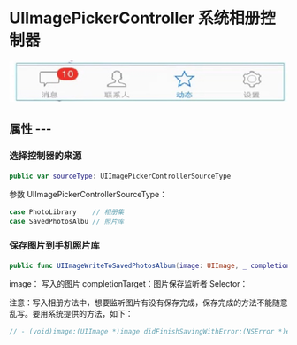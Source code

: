 # UIImagePickerController 系统相册控制器
![](attach-0.png)


## 属性 ---
### 选择控制器的来源

```swift
public var sourceType: UIImagePickerControllerSourceType
```
参数 UIImagePickerControllerSourceType：
 
```swift
case PhotoLibrary    // 相册集
case SavedPhotosAlbu // 照片库
```

### 保存图片到手机照片库

```swift
public func UIImageWriteToSavedPhotosAlbum(image: UIImage, _ completionTarget: AnyObject?, _ completionSelector: Selector, _ contextInfo: UnsafeMutablePointer<Void>)
```
image： 写入的图片
completionTarget：图片保存监听者
Selector：

注意：写入相册方法中，想要监听图片有没有保存完成，保存完成的方法不能随意乱写。要用系统提供的方法，如下：

```swift
// - (void)image:(UIImage *)image didFinishSavingWithError:(NSError *)error contextInfo:(void *)contextInfo;
```